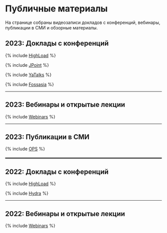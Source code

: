 # Публичные материалы

На странице собраны видеозаписи докладов с конференций, вебинары, публикации в СМИ и обзорные материалы.

## 2023: Доклады с конференций

{% include [HighLoad](./_includes/conferences/2023/HighLoad.md) %}

{% include [JPoint](./_includes/conferences/2023/JPoint.md) %}

{% include [YaTalks](./_includes/conferences/2023/YaTalks.md) %}

{% include [Fossasia](./_includes/conferences/2023/Fossasia.md) %}

<hr>

## 2023: Вебинары и открытые лекции

{% include [Webinars](./_includes/webinars/2023/webinars.md) %}

<hr>

## 2023: Публикации в СМИ

{% include [OPS](./_includes/publications/2023/osp.md) %}

<hr style="margin: 20px 0; padding: 0; height: 1px; border: none; border-top: 1px solid #333; border-bottom: 1px solid #333">

## 2022: Доклады с конференций

{% include [HighLoad](./_includes/conferences/2022/HighLoad.md) %}

{% include [Hydra](./_includes/conferences/2022/Hydra.md) %}

<hr>

## 2022: Вебинары и открытые лекции

{% include [Webinars](./_includes/webinars/2022/webinars.md) %}